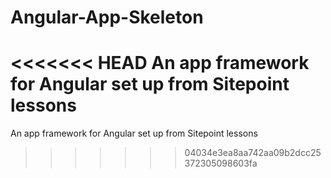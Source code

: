 # Angular-App-Skeleton
<<<<<<< HEAD
An app framework for Angular set up from Sitepoint lessons
=======
An app framework for Angular set up from Sitepoint lessons
>>>>>>> 04034e3ea8aa742aa09b2dcc25372305098603fa
